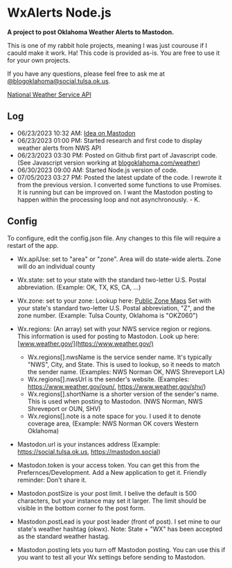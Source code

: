 # WxAlerts Node.js

**A project to post Oklahoma Weather Alerts to Mastodon.**

This is one of my rabbit hole projects, meaning I was just courouse if I caould make it work. Ha!  This code is provided as-is.  You are free to use it for your own projects.  

If you have any questions, please feel free to ask me at [@blogoklahoma@social.tulsa.ok.us](https://social.tulsa.ok.us/@blogoklahoma).  

[National Weather Service API](https://www.weather.gov/documentation/services-web-api)

## Log
- 06/23/2023 10:32 AM: [Idea on Mastodon](https://social.tulsa.ok.us/@blogoklahoma/110594250928009474)
- 06/23/2023 01:00 PM: Started research and first code to display weather alerts from NWS API
- 06/23/2023 03:30 PM: Posted on Github first part of Javascript code.  (See Javascript version working at [blogoklahoma.com/weather](https://blogoklahoma.com/weather))
- 06/30/2023 09:00 AM: Started Node.js version of code.  
- 07/05/2023 03:27 PM: Posted the latest update of the code. I rewrote it from the previous version. I converted some functions to use Promises. It is running but can be improved on.  I want the Mastodon posting to happen within the processing loop and not asynchronously. - K.

## Config
To configure, edit the config.json file.  Any changes to this file will require a restart of the app.

- Wx.apiUse: set to "area" or "zone".  Area will do state-wide alerts. Zone will do an individual county 
- Wx.state: set to your state with the standard two-letter U.S. Postal abbreviation. (Example: OK, TX, KS, CA, ...)
- Wx.zone: set to your zone: Lookup here: [Public Zone Maps](https://www.weather.gov/pimar/PubZone)  Set with your state's standard two-letter U.S. Postal abbreviation, "Z", and the zone number. (Example: Tulsa County, Oklahoma is "OKZ060")
- Wx.regions: (An array) set with your NWS service region or regions. This information is used for posting to Mastodon.  Look up here: [www.weather.gov/](https://www.weather.gov/)
    - Wx.regions[].nwsName is the service sender name. It's typically "NWS", City, and State. This is used to lookup, so it needs to match the sender name. (Examples: NWS Norman OK, NWS Shreveport LA)
    - Wx.regions[].nwsUrl is the sender's website. (Examples: https://www.weather.gov/oun/, https://www.weather.gov/shv/)
    - Wx.regions[].shortName is a shorter version of the sender's name.  This is used when posting to Mastodon. (NWS Norman, NWS Shreveport or OUN, SHV)
    - Wx.regions[].note is a note space for you.  I used it to denote coverage area, (Example: NWS Norman OK covers Western Oklahoma)
 
- Mastodon.url is your instances address (Example: https://social.tulsa.ok.us, https://mastodon.social)
- Mastodon.token is your access token.  You can get this from the Prefernces/Development. Add a New application to get it.  Friendly reminder: Don't share it.
- Mastodon.postSize is your post limit.  I belive the default is 500 characters, but your instance may set it larger.  The limit should be visible in the bottom corner fo the post form. 
- Mastodon.postLead is your post leader (front of post).  I set mine to our state's weather hashtag (okwx).  Note: State + "WX" has been accepted as the standard weather hastag.
- Mastodon.posting lets you turn off Mastodon posting.  You can use this if you want to test all your Wx settings before sending to Mastodon.

 

